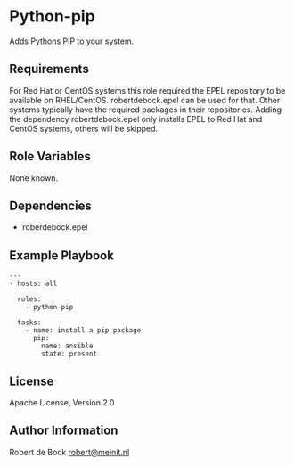 Python-pip
=========

Adds Pythons PIP to your system.

Requirements
------------

For Red Hat or CentOS systems this role required the EPEL repository to be available on RHEL/CentOS. robertdebock.epel can be used for that.
Other systems typically have the required packages in their repositories.
Adding the dependency robertdebock.epel only installs EPEL to Red Hat and CentOS systems, others will be skipped.

Role Variables
--------------

None known.

Dependencies
------------

- roberdebock.epel

Example Playbook
----------------

```
---
- hosts: all

  roles:
    - python-pip

  tasks:
    - name: install a pip package
      pip:
        name: ansible
        state: present
```

License
-------

Apache License, Version 2.0

Author Information
------------------

Robert de Bock <robert@meinit.nl>
